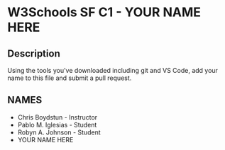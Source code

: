 # W3Schools SF C1 - YOUR NAME HERE

## Description

Using the tools you've downloaded including git and VS Code, add your name to this file and submit a pull request.

## NAMES

- Chris Boydstun - Instructor
- Pablo M. Iglesias - Student
- Robyn A. Johnson - Student
- YOUR NAME HERE
